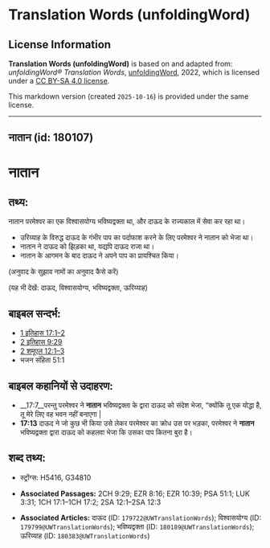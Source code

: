 # Translation Words (unfoldingWord)

## License Information

**Translation Words (unfoldingWord)** is based on and adapted from: _unfoldingWord® Translation Words_, [unfoldingWord](https://unfoldingword.org/utw), 2022, which is licensed under a [CC BY-SA 4.0 license](https://creativecommons.org/licenses/by-sa/4.0/legalcode.en).

This markdown version (created `2025-10-16`) is provided under the same license.



--------------------------------

## नातान (id: 180107)

नातान
=====

तथ्य:
-----

नातान परमेश्वर का एक विश्वासयोग्य भविष्यद्वक्ता था, और दाऊद के राज्यकाल में सेवा कर रहा था।

* उरिय्याह के विरुद्ध दाऊद के गंभीर पाप का पर्दाफाश करने के लिए परमेश्वर ने नातान को भेजा था।
* नातान ने दाऊद को झिड़का था, यद्यपि दाऊद राजा था।
* नातान के आगमन के बाद दाऊद ने अपने पाप का प्रायश्चित किया।

(अनुवाद के सुझाव नामों का अनुवाद कैसे करें)

(यह भी देखें: दाऊद, विश्वासयोग्य, भविष्यद्वक्ता, ऊरिय्याह)

बाइबल सन्दर्भ:
--------------

* [1 इतिहास 17:1–2](https://ref.ly/1Chr0:0)
* [2 इतिहास 9:29](https://ref.ly/2Chr0:0)
* [2 शमूएल 12:1–3](https://ref.ly/2Sam0:0)
* भजन संहिता 51:1

बाइबल कहानियों से उदाहरण:
-------------------------

* \_\_17:7\_\_परन्तु परमेश्वर ने **नातान** भविष्यद्वक्ता के द्वारा दाऊद को संदेश भेजा, “क्योंकि तू एक योद्धा है, तू मेरे लिए वह भवन नहीं बनाएगा \|
* **17:13** दाऊद ने जो कुछ भी किया उसे लेकर परमेश्वर का क्रोध उस पर भड़का, परमेश्वर ने **नातान** भविष्यद्वक्ता द्वारा दाऊद को कहलवा भेजा कि उसका पाप कितना बुरा है।

शब्द तथ्य:
----------

* स्ट्रोंग्स: H5416, G34810

* **Associated Passages:** 2CH 9:29; EZR 8:16; EZR 10:39; PSA 51:1; LUK 3:31; 1CH 17:1–1CH 17:2; 2SA 12:1–2SA 12:3
* **Associated Articles:** दाऊद (ID: `179722@UWTranslationWords`); विश्वासयोग्य (ID: `179799@UWTranslationWords`); भविष्यद्वक्ता (ID: `180189@UWTranslationWords`); ऊरिय्याह (ID: `180383@UWTranslationWords`)

